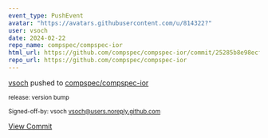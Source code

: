 ```yaml
---
event_type: PushEvent
avatar: "https://avatars.githubusercontent.com/u/814322?"
user: vsoch
date: 2024-02-22
repo_name: compspec/compspec-ior
html_url: https://github.com/compspec/compspec-ior/commit/25285b8e98ecf52e6e7327ff0af26d7c6fe04c11
repo_url: https://github.com/compspec/compspec-ior
---
```


<a href='https://github.com/vsoch' target='_blank'>vsoch</a> pushed to <a href='https://github.com/compspec/compspec-ior' target='_blank'>compspec/compspec-ior</a>

<small>release: version bump

Signed-off-by: vsoch <vsoch@users.noreply.github.com></small>

<a href='https://github.com/compspec/compspec-ior/commit/25285b8e98ecf52e6e7327ff0af26d7c6fe04c11' target='_blank'>View Commit</a>
